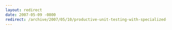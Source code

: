 ```yaml
---
layout: redirect
date: 2007-05-09 -0800
redirect: /archive/2007/05/10/productive-unit-testing-with-specialized-assertion-classes-in-mbunit.aspx/
---
```

